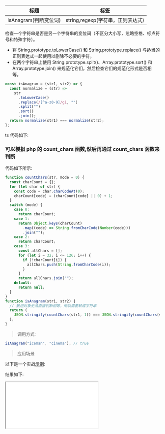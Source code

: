 | 标题                  | 标签                              |
| --------------------- | --------------------------------- |
| isAnagram(判断变位词) | string,regexp(字符串，正则表达式) |

检查一个字符串是否是另一个字符串的变位词（不区分大小写，忽略空格、标点符号和特殊字符）。

- 将 String.prototype.toLowerCase() 和 String.prototype.replace() 与适当的正则表达式一起使用以删除不必要的字符。
- 在两个字符串上使用 String.prototype.split()、Array.prototype.sort() 和 Array.prototype.join() 来规范化它们，然后检查它们的规范化形式是否相等。

```js
const isAnagram = (str1, str2) => {
  const normalize = (str) =>
    str
      .toLowerCase()
      .replace(/[^a-z0-9]/gi, "")
      .split("")
      .sort()
      .join();
  return normalize(str1) === normalize(str2);
};
```

ts 代码如下:

<div class="code-editor" data-url="codes/javascript/ts/is-anagram.ts" data-language="typescript"></div>

### 可以模拟 php 的 count_chars 函数,然后再通过 count_chars 函数来判断

代码如下所示:

```js
function countChars(str, mode = 0) {
  const charCount = {};
  for (let char of str) {
    const code = char.charCodeAt(0);
    charCount[code] = (charCount[code] || 0) + 1;
  }
  switch (mode) {
    case 0:
      return charCount;
    case 1:
      return Object.keys(charCount)
        .map((code) => String.fromCharCode(Number(code)))
        .join("");
    case 2:
      return charCount;
    case 3:
      const allChars = [];
      for (let i = 32; i <= 126; i++) {
        if (!charCount[i]) {
          allChars.push(String.fromCharCode(i));
        }
      }
      return allChars.join("");
    default:
      return null;
  }
}
function isAnagram(str1, str2) {
  // 数组对象无法直接判断相等，所以需要转成字符串
  return (
    JSON.stringify(countChars(str1, 1)) === JSON.stringify(countChars(str2, 1))
  );
}
```

> 调用方式:

```js
isAnagram("iceman", "cinema"); // true
```

> 应用场景

以下是一个实战<a href="codes/javascript/html/is-anagram.html" target="_blank" rel="noopener noreferrer">示例</a>:

<div class="code-editor" data-url="codes/javascript/html/is-anagram.html" data-language="html"></div>

结果如下:

<iframe src="codes/javascript/html/is-anagram.html"></iframe>
